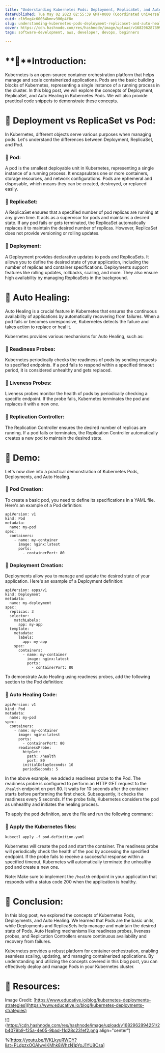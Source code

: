 ```yaml
---
title: "Understanding Kubernetes Pods: Deployment, ReplicaSet, and Auto Healing"
datePublished: Tue May 02 2023 02:55:39 GMT+0000 (Coordinated Universal Time)
cuid: clh5og4c60034kmnv306p4f8o
slug: understanding-kubernetes-pods-deployment-replicaset-and-auto-healing
cover: https://cdn.hashnode.com/res/hashnode/image/upload/v1682962873998/a7b19734-e39e-4bd4-938b-3c1fb1957f07.png
tags: software-development, aws, developer, devops, beginners

---
```


# **📍**Introduction:

Kubernetes is an open-source container orchestration platform that helps manage and scale containerized applications. Pods are the basic building blocks of Kubernetes, representing a single instance of a running process in the cluster. In this blog post, we will explore the concepts of Deployment, ReplicaSet, and Auto Healing in Kubernetes Pods. We will also provide practical code snippets to demonstrate these concepts.

# **📍** Deployment vs ReplicaSet vs Pod:

In Kubernetes, different objects serve various purposes when managing pods. Let's understand the differences between Deployment, ReplicaSet, and Pod.

### **🔹** Pod:

A pod is the smallest deployable unit in Kubernetes, representing a single instance of a running process. It encapsulates one or more containers, storage resources, and network configurations. Pods are ephemeral and disposable, which means they can be created, destroyed, or replaced easily.

### **🔹** ReplicaSet:

A ReplicaSet ensures that a specified number of pod replicas are running at any given time. It acts as a supervisor for pods and maintains a desired state. If any pod fails or gets terminated, the ReplicaSet automatically replaces it to maintain the desired number of replicas. However, ReplicaSet does not provide versioning or rolling updates.

### **🔹** Deployment:

A Deployment provides declarative updates to pods and ReplicaSets. It allows you to define the desired state of your application, including the number of replicas and container specifications. Deployments support features like rolling updates, rollbacks, scaling, and more. They also ensure high availability by managing ReplicaSets in the background.

# **📍** Auto Healing:

Auto Healing is a crucial feature in Kubernetes that ensures the continuous availability of applications by automatically recovering from failures. When a pod fails or becomes unresponsive, Kubernetes detects the failure and takes action to replace or heal it.

Kubernetes provides various mechanisms for Auto Healing, such as:

### **🔹** Readiness Probes:

Kubernetes periodically checks the readiness of pods by sending requests to specified endpoints. If a pod fails to respond within a specified timeout period, it is considered unhealthy and gets replaced.

### **🔹** Liveness Probes:

Liveness probes monitor the health of pods by periodically checking a specific endpoint. If the probe fails, Kubernetes terminates the pod and replaces it with a new one.

### **🔹** Replication Controller:

The Replication Controller ensures the desired number of replicas are running. If a pod fails or terminates, the Replication Controller automatically creates a new pod to maintain the desired state.

# **📍** Demo:

Let's now dive into a practical demonstration of Kubernetes Pods, Deployments, and Auto Healing.

### **🔹** Pod Creation:

To create a basic pod, you need to define its specifications in a YAML file. Here's an example of a Pod definition:

```plaintext
apiVersion: v1
kind: Pod
metadata:
  name: my-pod
spec:
  containers:
    - name: my-container
      image: nginx:latest
      ports:
        - containerPort: 80
```

### **🔹** Deployment Creation:

Deployments allow you to manage and update the desired state of your application. Here's an example of a Deployment definition:

```plaintext
apiVersion: apps/v1
kind: Deployment
metadata:
  name: my-deployment
spec:
  replicas: 3
  selector:
    matchLabels:
      app: my-app
  template:
    metadata:
      labels:
        app: my-app
    spec:
      containers:
        - name: my-container
          image: nginx:latest
          ports:
            - containerPort: 80
```

To demonstrate Auto Healing using readiness probes, add the following section to the Pod definition:

### **🔹 Auto Healing Code:**

```plaintext
apiVersion: v1
kind: Pod
metadata:
  name: my-pod
spec:
  containers:
    - name: my-container
      image: nginx:latest
      ports:
        - containerPort: 80
      readinessProbe:
        httpGet:
          path: /health
          port: 80
        initialDelaySeconds: 10
        periodSeconds: 5
```

In the above example, we added a readiness probe to the Pod. The readiness probe is configured to perform an HTTP GET request to the `/health` endpoint on port 80. It waits for 10 seconds after the container starts before performing the first check. Subsequently, it checks the readiness every 5 seconds. If the probe fails, Kubernetes considers the pod as unhealthy and initiates the healing process.

To apply the pod definition, save the file and run the following command:

### **🔹** Apply the Kubernetes files:

```plaintext
kubectl apply -f pod-definition.yaml
```

Kubernetes will create the pod and start the container. The readiness probe will periodically check the health of the pod by accessing the specified endpoint. If the probe fails to receive a successful response within a specified timeout, Kubernetes will automatically terminate the unhealthy pod and create a new one.

Note: Make sure to implement the `/health` endpoint in your application that responds with a status code 200 when the application is healthy.

# **📍** Conclusion:

In this blog post, we explored the concepts of Kubernetes Pods, Deployments, and Auto Healing. We learned that Pods are the basic units, while Deployments and ReplicaSets help manage and maintain the desired state of Pods. Auto Healing mechanisms like readiness probes, liveness probes, and Replication Controllers ensure continuous availability and recovery from failures.

Kubernetes provides a robust platform for container orchestration, enabling seamless scaling, updating, and managing containerized applications. By understanding and utilizing the concepts covered in this blog post, you can effectively deploy and manage Pods in your Kubernetes cluster.

# **📍 Resources:**

Image Credit: [https://www.educative.io/blog/kubernetes-deployments-strategies](https://www.educative.io/blog/kubernetes-deployments-strategies)

![](https://cdn.hashnode.com/res/hashnode/image/upload/v1682962894251/2b4079b9-f25a-4e05-9bad-11d28c231ef2.png align="center")

%[https://youtu.be/lVKLkyuRWCY?list=PLdpzxOOAlwvIKMhk8WhzN1pYoJ1YU8Csa]